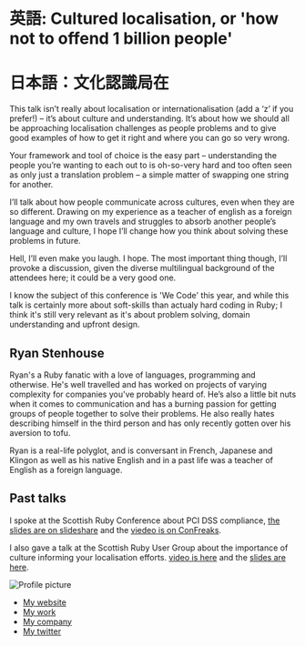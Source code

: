 # 英語: Cultured localisation, or 'how not to offend 1 billion people'
# 日本語：文化認識局在

This talk isn’t really about localisation or internationalisation (add a
‘z’ if you prefer!) – it’s about culture and understanding. It’s about
how we should all be approaching localisation challenges as people
problems and to give good examples of how to get it right and where you
can go so very wrong.

Your framework and tool of choice is the easy part – understanding the
people you’re wanting to each out to is oh-so-very hard and too often
seen as only just a translation problem – a simple matter of swapping
one string for another.

I’ll talk about how people communicate across cultures, even when they
are so different. Drawing on my experience as a teacher of english as a
foreign language and my own travels and struggles to absorb another
people’s language and culture, I hope I’ll change how you think about
solving these problems in future.

Hell, I’ll even make you laugh. I hope. The most important thing
though, I’ll provoke a discussion, given the diverse multilingual
background of the attendees here; it could be a very good one.

I know the subject of this conference is 'We Code' this year, and while
this talk is certainly more about soft-skills than actualy hard coding
in Ruby; I think it's still very relevant as it's about problem solving,
domain understanding and upfront design.


## Ryan Stenhouse

Ryan's a Ruby fanatic with a love of languages, programming and
otherwise. He's well travelled and has worked on projects of varying
complexity for companies you've probably heard of. He’s also a little
bit nuts when it comes to communication and has a burning passion for
getting groups of people together to solve their problems. He also
really hates describing himself in the third person and has only
recently gotten over his aversion to tofu.

Ryan is a real-life polyglot, and is conversant in French, Japanese
and Klingon as well as his native English and in a past life was a
teacher of English as a foreign language.

## Past talks

I spoke at the Scottish Ruby Conference about PCI DSS compliance,
[the slides are on slideshare][1] and the [viedeo is on ConFreaks][2].

I also gave a talk at the Scottish Ruby User Group about the importance
of culture informing your localisation efforts. [video is here][3] and
the [slides are here][4].

[1]: http://www.slideshare.net/ryanstenhouse/these-are-not-the-credit-cards-youre-looking-for
[2]: http://www.confreaks.com/videos/568-scotlandruby2011-these-are-not-the-credit-cards-you-are-looking-for 
[3]: http://scotrug.org/2012/02/11/video-culture-of-internationalisation.html 
[4]: http://www.slideshare.net/ryanstenhouse/the-culture-of-localiszation

![Profile picture](https://github.com/HHRy/call-for-proposals/raw/master/my_picture.jpg)

- [My website](http://ryanstenhouse.eu)
- [My work](http://www.freeagent.com)
- [My company](http://www.thehappygeek.co.uk)
- [My twitter](https://twitter.com/#!/ryanstenhouse)

